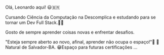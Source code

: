 Olá, Leonardo aqui! 😃🇧🇷

Cursando  Ciência da Computação na Descomplica e estudando para se tornar um Dev Full Stack.👨‍💻

Gosto de sempre aprender coisas novas e enfrentar desafios.

"Esteja sempre aberto ao novo, afinal, aprender não ocupa o espaço!"🧠
📍Natural de Salvador-BA.
😁Espaço para futuras certificações ...

<!---
LeonardCarvalhoSouza/LeonardCarvalhoSouza is a ✨ special ✨ repository because its `README.md` (this file) appears on your GitHub profile.
You can click the Preview link to take a look at your changes.
--->
